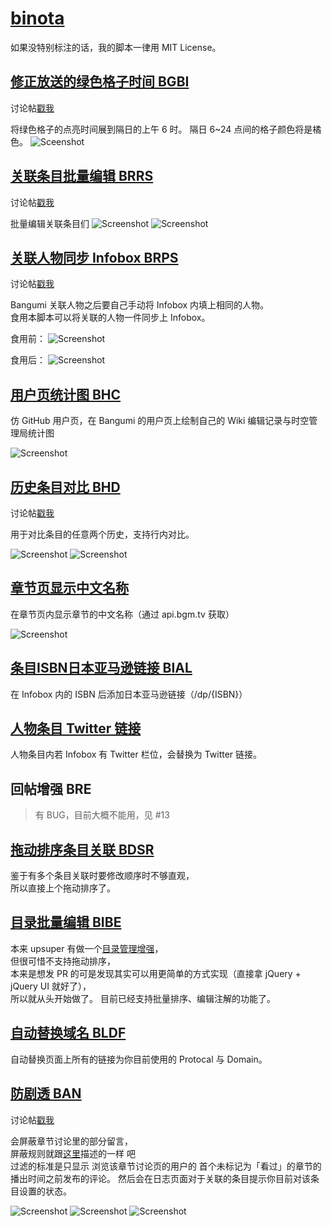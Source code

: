 # [binota](https://bgm.tv/user/binota)
如果没特别标注的话，我的脚本一律用 MIT License。

## [修正放送的绿色格子时间 BGBI ](bangumi-green-block-imporve.user.js?raw=true)
讨论帖[戳我](https://bgm.tv/group/topic/341661)

将绿色格子的点亮时间展到隔日的上午 6 时。
隔日 6~24 点间的格子颜色将是橘色。
![Sceenshot](https://puu.sh/suOts/82f78b1c22.png)

## [关联条目批量编辑 BRRS](bangumi-rename-related-subjects.user.js?raw=true)
讨论帖[戳我](https://bgm.tv/group/topic/311647)

批量编辑关联条目们
![Screenshot](http://r.loli.io/vay6ny.jpg)
![Screenshot](http://r.loli.io/jMR3Mn.jpg)

## [关联人物同步 Infobox BRPS](bangumi-relationship-person-synchronize.user.js?raw=true)
讨论帖[戳我](https://bgm.tv/group/topic/340812)

Bangumi 关联人物之后要自己手动将 Infobox 内填上相同的人物。  
食用本脚本可以将关联的人物一件同步上 Infobox。

食用前：
![Screenshot](https://puu.sh/qasgZ/ea148e4373.png)

食用后：
![Screenshot](https://puu.sh/qasis/73c8ec3e25.png)

## [用户页统计图 BHC](bangumi-homepage-calendar.user.js?raw=true)
仿 GitHub 用户页，在 Bangumi 的用户页上绘制自己的 Wiki 编辑记录与时空管理局统计图  

![Screenshot](http://puu.sh/mUdlQ/63f2e6354f.png)

## [历史条目对比 BHD](bangumi-history-diff.user.js?raw=true)
讨论帖[戳我](https://bgm.tv/group/topic/311622)

用于对比条目的任意两个历史，支持行内对比。

![Screenshot](http://r.loli.io/YzUrMn.jpg)
![Screenshot](https://i.imgur.com/jlEMOxC.jpg)

## [章节页显示中文名称](bangumi-episode-chinese.user.js?raw=true)

在章节页内显示章节的中文名称（通过 api.bgm.tv 获取）

![Screenshot](http://puu.sh/oufxZ/f59fb8144b.png)

## [条目ISBN日本亚马逊链接 BIAL](bangumi-isbn-amazon-link.user.js?raw=true)

在 Infobox 内的 ISBN 后添加日本亚马逊链接（/dp/{ISBN}）

## [人物条目 Twitter 链接](bangumi-twitter-link.user.js?raw=true)

人物条目内若 Infobox 有 Twitter 栏位，会替换为 Twitter 链接。


## 回帖增强 BRE

> 有 BUG，目前大概不能用，见 #13

## [拖动排序条目关联 BDSR](bangumi-drag2sort-relationship.user.js?raw=true)

鉴于有多个条目关联时要修改顺序时不够直观，  
所以直接上个拖动排序了。

## [目录批量编辑 BIBE](bangumi-index-batch-edit.user.js?raw=true)

本来 upsuper 有做一个[目录管理增强](https://github.com/bangumi/scripts/blob/master/upsuper/index_manager.user.js)，  
但很可惜不支持拖动排序，  
本来是想发 PR 的可是发现其实可以用更简单的方式实现（直接拿 jQuery + jQuery UI 就好了），  
所以就从头开始做了。
目前已经支持批量排序、编辑注解的功能了。

## [自动替换域名 BLDF](bangumi-links-domain-fixer.user.js?raw=true)
自动替换页面上所有的链接为你目前使用的 Protocal 与 Domain。

## [防剧透 BAN](bangumi-anti-netabare.user.js?raw=true)
讨论帖[戳我](https://bgm.tv/group/topic/311322)

会屏蔽章节讨论里的部分留言，  
屏蔽规则就跟[这里](https://bgm.tv/group/topic/311320)描述的一样 吧  
过滤的标准是只显示 浏览该章节讨论页的用户的 首个未标记为「看过」的章节的 播出时间之前发布的评论。
然后会在日志页面对于关联的条目提示你目前对该条目设置的状态。

![Screenshot](http://r.loli.io/A3qqea.jpg)
![Screenshot](http://r.loli.io/bIJnQz.jpg)
![Screenshot](http://r.loli.io/yauAny.jpg)
